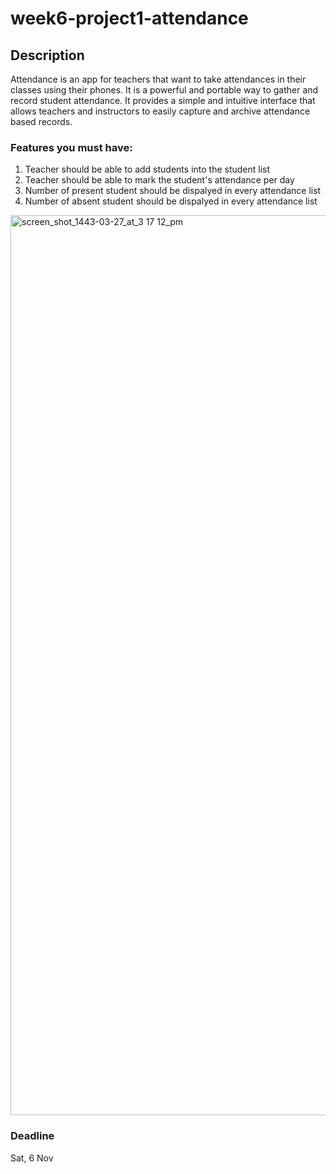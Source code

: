 # week6-project1-attendance

## Description
Attendance is an app for teachers that want to take attendances in their classes using their phones. It is a powerful and portable way to gather and record student attendance. It provides a simple and intuitive interface that allows teachers and instructors to easily capture and archive attendance based records.

### Features you must have:
1. Teacher should be able to add students into the student list 
2. Teacher should be able to mark the student's attendance per day 
3. Number of present student should be dispalyed in every attendance list 
4. Number of absent student should be dispalyed in every attendance list 

<img width="1440" alt="screen_shot_1443-03-27_at_3 17 12_pm" src="https://user-images.githubusercontent.com/44459664/140020996-ce61050d-e472-437e-97e3-16c554c5d374.png">

### Deadline 
Sat, 6 Nov

